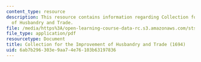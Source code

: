 ```yaml
---
content_type: resource
description: This resource contains information regarding Collection for the Improvement
  of Husbandry and Trade.
file: /media/https%3A/open-learning-course-data-rc.s3.amazonaws.com/sts-002-finance-and-society-spring-2016/6ab7b296303e9aa74e76103b63197836_MITSTS_002S16_Houghton.pdf
file_type: application/pdf
resourcetype: Document
title: Collection for the Improvement of Husbandry and Trade (1694)
uid: 6ab7b296-303e-9aa7-4e76-103b63197836
---
```

